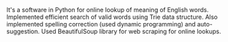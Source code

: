 It's a software in Python for online lookup of meaning of English words.
Implemented efficient search of valid words using Trie data structure.
Also implemented spelling correction (used dynamic programming) and auto- suggestion.
Used BeautifulSoup library for web scraping for online lookups.
